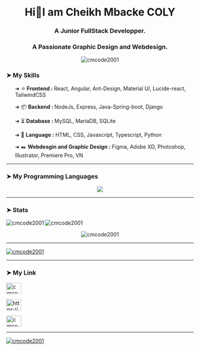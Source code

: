<body style="background:'white'">
<h1 align="center">Hi👋I am Cheikh Mbacke COLY </h1>
<h3 align="center">A Junior FullStack Developper.</h3>
<h3 align="center">A Passionate Graphic Design and Webdesign.</h3>

<p align="center"> 
  <img src="https://komarev.com/ghpvc/?username=cmcode2001&label=Profile%20views&color=0e75b6&style=flat" alt="cmcode2001" />
</p>

<!-- <p align="left"> 
  <a href="https://github.com/ryo-ma/github-profile-trophy">
    <img src="https://github-profile-trophy.vercel.app/?username=cmcode2001" alt="cmcode2001" />
  </a>
</p>
-->

<h3> ➤ My Skills </h3>
<ul>
  <p> ➜ ⚛️<b> Frontend : </b> React, Angular, Ant-Design, Material UI, Lucide-react, TailwindCSS </p>
  <p> ➜ 📦 <b> Backend : </b> NodeJs, Express, Java-Spring-boot, Django </p>
  <p> ➜ ⏳ <b> Database : </b> MySQL, MariaDB, SQLite </p>
  <p> ➜ 💼 <b> Language :</b> HTML, CSS, Javascript, Typescript, Python </p>
  <p> ➜ ✒️ <b> Webdesgin and Graphic Design :</b> Figma, Adobe XD, Photoshop, Illustrator, Premiere Pro, VN </p>
  <!--p> ➜ 🔥 CMS: WordPress </p>-->
</ul>
<hr style="border:'2px solid'"/>

<h3> ➤ My Programming Languages </h3>
<p align="center">
  <a href="https://skillicons.dev">
    <img src="https://skillicons.dev/icons?i=react,angular,spring,html,tailwind,ts,js,python,django,git,bash,figma,ps,ai,xd" />
  </a>
</p>

<hr style="border:'2px solid'"/>
<h3> ➤ Stats </h3>
<p>
  <img align="left" src="https://github-readme-stats.vercel.app/api/top-langs?username=cmcode2001&show_icons=true&locale=en&layout=compact" alt="cmcode2001" />
</p>
<p>
  <img align="center" src="https://github-readme-streak-stats.herokuapp.com/?user=cmcode2001&" alt="cmcode2001" />
</p>
<p align="center">
  <img align="center" src="https://github-readme-stats.vercel.app/api?username=cmcode2001&show_icons=true&locale=en" alt="cmcode2001" />
</p>

<hr style="border:'1px solid'"/>

<p align="left"> 
  <a href="https://github.com/ryo-ma/github-profile-trophy">
    <img src="https://github-profile-trophy.vercel.app/?username=cmcode2001" alt="cmcode2001" />
  </a>
</p>

<hr style="border:'2px solid'"/>
<h3 align="left"> ➤ My Link</h3>
<p align="center">
<p>
  <a href="https://twitter.com/cmcode2001" target="blank">
    <img align="center" src="https://raw.githubusercontent.com/rahuldkjain/github-profile-readme-generator/master/src/images/icons/Social/twitter.svg" alt="cmcode2001" height="30" width="40" />
  </a> 
</p>
<p>
  <a href="https://linkedin.com/in/https://www.linkedin.com/in/cheikh-mbacke-coly-26047127b/" target="blank">
    <img align="center" src="https://raw.githubusercontent.com/rahuldkjain/github-profile-readme-generator/master/src/images/icons/Social/linked-in-alt.svg" alt="https://www.linkedin.com/in/cheikh-mbacke-coly-26047127b/" height="30" width="40" />
  </a>
</p>
<p>
  <a href="https://discord.gg/cmcode2001" target="blank">
    <img align="center" src="https://raw.githubusercontent.com/rahuldkjain/github-profile-readme-generator/master/src/images/icons/Social/discord.svg" alt="cmcode2001" height="30" width="40" />
  </a>
</p>
</p>

<hr style="border:'2px solid'"/>
<p align="left"> 
  <a href="https://github.com/ryo-ma/github-profile-trophy">
    <img src="https://github-profile-trophy.vercel.app/?username=cmcode2001" alt="cmcode2001" />
  </a> 
</p>
</body>
